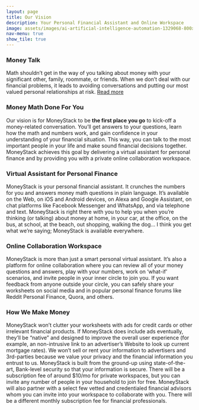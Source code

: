 ```yaml
---
layout: page
title: Our Vision
description: Your Personal Financial Assistant and Online Workspace 
image: assets/images/ai-artificial-intelligence-automation-1329068-800x781.jpg
nav-menu: true
show_tile: true
---
```


### Money Talk
Math shouldn’t get in the way of you talking about money with your significant other, family, roommate, or friends. When we don’t deal with our financial problems, it leads to avoiding conversations and putting our most valued personal relationships at risk. [Read more](problem.html) 

### Money Math Done For You
Our vision is for MoneyStack to be **the first place you go** to kick-off a money-related conversation. You’ll get answers to your questions, learn how the math and numbers work, and gain confidence in your understanding of your financial situation.  This way, you can talk to the most important people in your life and make sound financial decisions together. MoneyStack achieves this goal by delivering a virtual assistant for personal finance and by providing you with a private online collaboration workspace.

### Virtual Assistant for Personal Finance
MoneyStack is your personal financial assistant. It crunches the numbers for you and answers money math questions in plain language. It’s available on the Web, on iOS and Android devices, on Alexa and Google Assistant, on chat platforms like Facebook Messenger and WhatsApp, and via telephone and text. MoneyStack is right there with you to help you when you’re thinking (or talking) about money at home, in your car, at the office, on the bus, at school, at the beach, out shopping, walking the dog... I think you get what we’re saying; MoneyStack is available everywhere.

### Online Collaboration Workspace
MoneyStack is more than just a smart personal virtual assistant. It’s also a platform for online collaboration where you can review all of your money questions and answers, play with your numbers, work on ‘what-if’ scenarios, and invite people in your inner circle to join you. If you want feedback from anyone outside your circle, you can safely share your worksheets on social media and in popular personal finance forums like Reddit Personal Finance, Quora, and others.

### How We Make Money
MoneyStack won’t clutter your worksheets with ads for credit cards or other irrelevant financial products. If MoneyStack does include ads eventually, they’ll be “native” and designed to improve the overall user experience (for example, an non-intrusive link to an advertiser’s Website to look up current mortgage rates). We won’t sell or rent your information to advertisers and 3rd-parties because we value your privacy and the financial information you entrust to us. MoneyStack is built from the ground-up using state-of-the-art, Bank-level security so that your information is secure. There will be a subscription fee of around $10/mo for private workspaces, but you can invite any number of people in your household to join for free. MoneyStack will also partner with a select few vetted and credentialed financial advisors whom you can invite into your workspace to collaborate with you. There will be a different monthly subscription fee for financial professionals.
